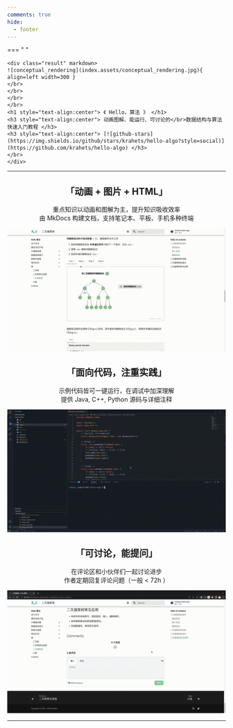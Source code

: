 ```yaml
---
comments: true
hide:
  - footer
---
```


=== " "

    <div class="result" markdown>
    ![conceptual_rendering](index.assets/conceptual_rendering.jpg){ align=left width=300 }
    </br>
    </br>
    </br>
    </br>
    <h1 style="text-align:center"> 《 Hello，算法 》 </h1>
    <h3 style="text-align:center"> 动画图解、能运行、可讨论的</br>数据结构与算法快速入门教程 </h3>
    <h3 style="text-align:center"> [![github-stars](https://img.shields.io/github/stars/krahets/hello-algo?style=social)](https://github.com/krahets/hello-algo) </h3>
    </br>
    </div>

---

<h2 style="text-align:center"> 「动画 + 图片 + HTML」 </h2>

<p style="text-align:center"> 重点知识以动画和图解为主，提升知识吸收效率</br>由 MkDocs 构建文档，支持笔记本、平板、手机多种终端 </p>

![algorithm_animation](index.assets/algorithm_animation.gif)

<h2 style="text-align:center"> 「面向代码，注重实践」 </h2>

<p style="text-align:center"> 示例代码皆可一键运行，在调试中加深理解</br>提供 Java, C++, Python 源码与详细注释 </p>

![running_code](index.assets/running_code.gif)

<h2 style="text-align:center"> 「可讨论，能提问」 </h2>

<p style="text-align:center"> 在评论区和小伙伴们一起讨论进步</br>作者定期回复评论问题（一般 < 72h ） </p>

![comment](index.assets/comment.gif)

---
